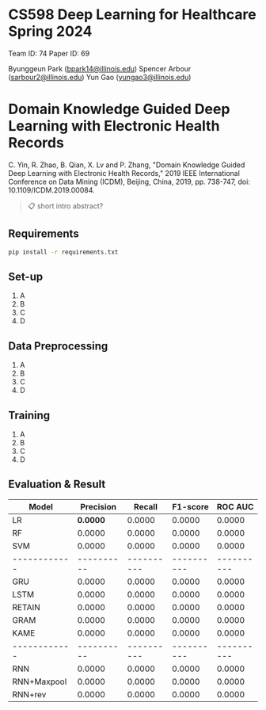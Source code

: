 # CS598 Deep Learning for Healthcare Spring 2024
Team ID: 74
Paper ID: 69 

Byunggeun Park (bpark14@illinois.edu)
Spencer Arbour (sarbour2@illinois.edu)
Yun Gao (yungao3@illinois.edu)


# Domain Knowledge Guided Deep Learning with Electronic Health Records 

C. Yin, R. Zhao, B. Qian, X. Lv and P. Zhang, "Domain Knowledge Guided Deep Learning with Electronic Health Records," 2019 IEEE International Conference on Data Mining (ICDM), Beijing, China, 2019, pp. 738-747, doi: 10.1109/ICDM.2019.00084.
>📋 short intro abstract?


## Requirements 

```bash
pip install -r requirements.txt
```
## Set-up

1. A
2. B
3. C
4. D

## Data Preprocessing 

1. A
2. B
3. C
4. D

## Training 

1. A
2. B
3. C
4. D

## Evaluation & Result

| Model        | Precision  | Recall     | F1-score   | ROC AUC    |
| ------------ | ---------- | ---------- | ---------- | ---------- |
| LR           | **0.0000** | 0.0000     | 0.0000     | 0.0000     |
| RF           | 0.0000     | 0.0000     | 0.0000     | 0.0000     |
| SVM          | 0.0000     | 0.0000     | 0.0000     | 0.0000     |
| ------------ | ---------- | ---------- | ---------- | ---------- |
| GRU          | 0.0000     | 0.0000     | 0.0000     | 0.0000     |
| LSTM         | 0.0000     | 0.0000     | 0.0000     | 0.0000     |
| RETAIN       | 0.0000     | 0.0000     | 0.0000     | 0.0000     |
| GRAM         | 0.0000     | 0.0000     | 0.0000     | 0.0000     |
| KAME         | 0.0000     | 0.0000     | 0.0000     | 0.0000     |
| ------------ | ---------- | ---------- | ---------- | ---------- |
| RNN          | 0.0000     | 0.0000     | 0.0000     | 0.0000     |
| RNN+Maxpool  | 0.0000     | 0.0000     | 0.0000     | 0.0000     |
| RNN+rev      | 0.0000     | 0.0000     | 0.0000     | 0.0000     |

